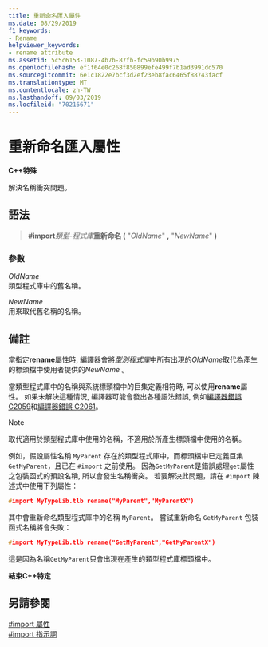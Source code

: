 ```yaml
---
title: 重新命名匯入屬性
ms.date: 08/29/2019
f1_keywords:
- Rename
helpviewer_keywords:
- rename attribute
ms.assetid: 5c5c6153-1087-4b7b-87fb-fc59b90b9975
ms.openlocfilehash: ef1f64e0c268f850899efe499f7b1ad3991dd570
ms.sourcegitcommit: 6e1c1822e7bcf3d2ef23eb8fac6465f88743facf
ms.translationtype: MT
ms.contentlocale: zh-TW
ms.lasthandoff: 09/03/2019
ms.locfileid: "70216671"
---
```

# <a name="rename-import-attribute"></a>重新命名匯入屬性

**C++特殊**

解決名稱衝突問題。

## <a name="syntax"></a>語法

> **#import***類型-程式庫***重新命名 (** "*OldName*" **,** "*NewName*" **)**

### <a name="parameters"></a>參數

*OldName*\
類型程式庫中的舊名稱。

*NewName*\
用來取代舊名稱的名稱。

## <a name="remarks"></a>備註

當指定**rename**屬性時, 編譯器會將*型別程式庫*中所有出現的*OldName*取代為產生的標頭檔中使用者提供的*NewName* 。

當類型程式庫中的名稱與系統標頭檔中的巨集定義相符時, 可以使用**rename**屬性。 如果未解決這種情況, 編譯器可能會發出各種語法錯誤, 例如[編譯器錯誤 C2059](../error-messages/compiler-errors-1/compiler-error-c2059.md)和[編譯器錯誤 C2061](../error-messages/compiler-errors-1/compiler-error-c2061.md)。

> [!NOTE]
> 取代適用於類型程式庫中使用的名稱，不適用於所產生標頭檔中使用的名稱。

例如，假設屬性名稱 `MyParent` 存在於類型程式庫中，而標頭檔中已定義巨集 `GetMyParent`，且已在 `#import` 之前使用。 因為`GetMyParent`是錯誤處理`get`屬性之包裝函式的預設名稱, 所以會發生名稱衝突。 若要解決此問題，請在 `#import` 陳述式中使用下列屬性：

```cpp
#import MyTypeLib.tlb rename("MyParent","MyParentX")
```

其中會重新命名類型程式庫中的名稱 `MyParent`。 嘗試重新命名 `GetMyParent` 包裝函式名稱將會失敗：

```cpp
#import MyTypeLib.tlb rename("GetMyParent","GetMyParentX")
```

這是因為名稱`GetMyParent`只會出現在產生的類型程式庫標頭檔中。

**結束C++特定**

## <a name="see-also"></a>另請參閱

[#import 屬性](../preprocessor/hash-import-attributes-cpp.md)\
[#import 指示詞](../preprocessor/hash-import-directive-cpp.md)
